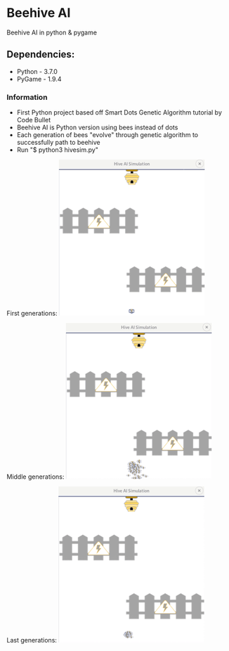 # Beehive AI
Beehive AI in python &amp; pygame
<h2>Dependencies:</h2>
<ul>
	<li> Python - 3.7.0 </li>
	<li> PyGame - 1.9.4 </li>
</ul>
<h3>Information</h3>
<ul>
	<li> First Python project based off Smart Dots Genetic Algorithm tutorial by Code Bullet </li>
	<li> Beehive AI is Python version using bees instead of dots </li>
	<li> Each generation of bees "evolve" through genetic algorithm to successfully path to beehive </li>
	<li> Run "$ python3 hivesim.py"
</ul>

First generations:
![](data/resources/first.gif)

Middle generations:
![](data/resources/mid.gif)

Last generations:
![](data/resources/end.gif)
